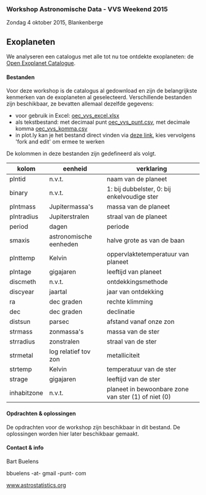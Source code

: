 ### Workshop Astronomische Data - VVS Weekend 2015
Zondag 4 oktober 2015, Blankenberge
## Exoplaneten
We analyseren een catalogus met alle tot nu toe ontdekte exoplaneten: de [Open Exoplanet Catalogue](http://www.openexoplanetcatalogue.com/).

#### Bestanden
Voor deze workshop is de catalogus al gedownload en zijn de belangrijkste kenmerken van de exoplaneten al geselecteerd. Verschillende bestanden zijn beschikbaar, ze bevatten allemaal dezelfde gegevens: 

- voor gebruik in Excel: [oec_vvs_excel.xlsx](https://github.com/bbuelens/wad2015/raw/master/oec_vvs_excel.xlsx)
- als tekstbestand: met decimaal punt [oec_vvs_punt.csv](https://github.com/bbuelens/wad2015/raw/master/oec_vvs_punt.csv), met decimale komma [oec_vvs_komma.csv](https://github.com/bbuelens/wad2015/raw/master/oec_vvs_komma.csv)
- in plot.ly kan je het bestand direct vinden via [deze link](https://plot.ly/~bbuelens/71), kies vervolgens 'fork and edit' om ermee te werken

De kolommen in deze bestanden zijn gedefineerd als volgt.

| kolom | eenheid | verklaring |
| ----- | ------- | ---------- |
| plntid | n.v.t. | naam van de planeet |
| binary | n.v.t. | 1: bij dubbelster, 0: bij enkelvoudige ster |
| plntmass | Jupitermassa's | massa van de planeet |
| plntradius | Jupiterstralen | straal van de planeet |
| period | dagen | periode |
| smaxis | astronomische eenheden | halve grote as van de baan |
| plnttemp | Kelvin | oppervlaktetemperatuur van planeet | 
| plntage | gigajaren | leeftijd van planeet |
| discmeth | n.v.t. | ontdekkingsmethode | 
| discyear | jaartal | jaar van ontdekking |
| ra | dec graden | rechte klimming |
| dec | dec graden | declinatie | 
| distsun | parsec | afstand vanaf onze zon | 
| strmass | zonmassa's | massa van de ster | 
| strradius | zonstralen | straal van de ster |
| strmetal | log relatief tov zon | metalliciteit | 
| strtemp | Kelvin | temperatuur van de ster |
| strage | gigajaren | leeftijd van de ster |
| inhabitzone | n.v.t. | planeet in bewoonbare zone van ster (1) of niet (0) |

#### Opdrachten & oplossingen
De opdrachten voor de workshop zijn beschikbaar in dit bestand. De oplossingen worden hier later beschikbaar gemaakt.

#### Contact & info
Bart Buelens

bbuelens -at- gmail -punt- com

www.astrostatistics.org

